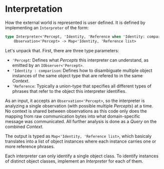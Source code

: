 # Interpretation

How the external world is represented is user defined. It is defined by implementing an `Interpreter` of the form:

```fsharp
type Interpreter<'Percept, 'Identity, 'Reference when 'Identity: comparison> =
    Observation<'Percept> -> Map<'Identity, 'Reference list>
```

Let's unpack that. First, there are three type parameters:

- `'Percept`: Defines what _Percepts_ this interpreter can understand, as emitted by an `IObserver<'Percept>`.
- `'Identity : comparison`: Defines how to disambiguate multiple object instances of the same object type that are refered to in the same _Context_.
- `'Reference`: Typically a union-type that specifies all different types of phrases that refer to the object this interpreter identifies.

As an input, it accepts an `Observation<'Percept>`, so the interpreter is analyzing a single observation (with possible multiple _Percepts_) at a time. No context is shared between observations as this code only does the mapping from raw communication bytes into what domain-specific message was communicated. All further analysis is done as a _Query_ on the combined _Context_.

The output is typed as `Map<'Identity, 'Reference list>`, which basicaly translates into a list of object instances where each instance carries one or more reference phrases.

Each interpreter can only identify a single object class. To identify instances of distinct object classes, implement an _Interpreter_ for each of them.

